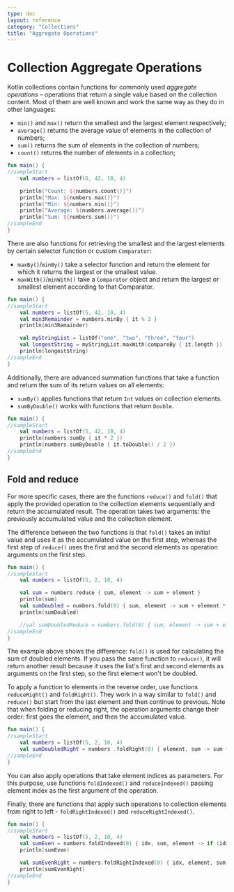 ```yaml
---
type: doc
layout: reference
category: "Collections"
title: "Aggregate Operations"
---
```


# Collection Aggregate Operations

Kotlin collections contain functions for commonly used _aggregate operations_ – operations that return a single value based on the collection content.
Most of them are well known and work the same way as they do in other languages:

* `min()` and `max()` return the smallest and the largest element respectively;
* `average()` returns the average value of elements in the collection of numbers;
* `sum()` returns the sum of elements in the collection of numbers;
* `count()` returns the number of elements in a collection;

<div class="sample" markdown="1" theme="idea" data-min-compiler-version="1.3">

```kotlin
fun main() {
//sampleStart
    val numbers = listOf(6, 42, 10, 4)

    println("Count: ${numbers.count()}")
    println("Max: ${numbers.max()}")
    println("Min: ${numbers.min()}")
    println("Average: ${numbers.average()}")
    println("Sum: ${numbers.sum()}")
//sampleEnd
}
```
</div>

There are also functions for retrieving the smallest and the largest elements by certain selector function or custom `Comparator`:

* `maxBy()`/`minBy()` take a selector function and return the element for which it returns the largest or the smallest value.
* `maxWith()`/`minWith()` take a `Comparator` object and return the largest or smallest element according to that Comparator. 

<div class="sample" markdown="1" theme="idea" data-min-compiler-version="1.3">

```kotlin
fun main() {
//sampleStart    
    val numbers = listOf(5, 42, 10, 4)
    val min3Remainder = numbers.minBy { it % 3 }
    println(min3Remainder)

    val myStringList = listOf("one", "two", "three", "four")
    val longestString = myStringList.maxWith(compareBy { it.length })
    println(longestString)
//sampleEnd
}
```
</div>

Additionally, there are advanced summation functions that take a function and return the sum of its return values on all elements: 

* `sumBy()` applies functions that return `Int` values on collection elements.
* `sumByDouble()` works with functions that return `Double`.

<div class="sample" markdown="1" theme="idea" data-min-compiler-version="1.3">

```kotlin
fun main() {
//sampleStart    
    val numbers = listOf(5, 42, 10, 4)
    println(numbers.sumBy { it * 2 })
    println(numbers.sumByDouble { it.toDouble() / 2 })
//sampleEnd
}
```
</div>

## Fold and reduce

For more specific cases, there are the functions `reduce()` and `fold()` that apply the provided operation to the collection elements sequentially and return the accumulated result.
The operation takes two arguments:  the previously accumulated value and the collection element.

The difference between the two functions is that `fold()` takes an initial value and uses it as the accumulated value on the first step, whereas the first step of `reduce()` uses the first and the second elements as operation arguments on the first step.

<div class="sample" markdown="1" theme="idea" data-min-compiler-version="1.3">

```kotlin
fun main() {
//sampleStart    
    val numbers = listOf(5, 2, 10, 4)

    val sum = numbers.reduce { sum, element -> sum + element }
    println(sum)
    val sumDoubled = numbers.fold(0) { sum, element -> sum + element * 2 }
    println(sumDoubled)

    //val sumDoubledReduce = numbers.fold(0) { sum, element -> sum + element * 2 } //incorrect value
//sampleEnd
}
```
</div>

The example above shows the difference: `fold()` is used for calculating the sum of doubled elements.
If you pass the same function to `reduce()`, it will return another result because it uses the list's first and second elements as arguments on the first step, so the first element won't be doubled.

To apply a function to elements in the reverse order, use functions `reduceRight()` and `foldRight()`.
They work in a way similar to `fold()` and `reduce()` but start from the last element and then continue to previous.
Note that when folding or reducing right, the operation arguments change their order: first goes the element, and then the accumulated value.

<div class="sample" markdown="1" theme="idea" data-min-compiler-version="1.3">

```kotlin
fun main() {
//sampleStart    
    val numbers = listOf(5, 2, 10, 4)
    val sumDoubledRight = numbers .foldRight(0) { element, sum -> sum + element * 2 }
//sampleEnd
}
```
</div>

You can also apply operations that take element indices as parameters.
For this purpose, use functions `foldIndexed()` and `reduceIndexed()` passing element index as the first argument of the operation. 

Finally, there are functions that apply such operations to collection elements from right to left - `foldRightIndexed()` and `reduceRightIndexed()`. 

<div class="sample" markdown="1" theme="idea" data-min-compiler-version="1.3">

```kotlin
fun main() {
//sampleStart    
    val numbers = listOf(5, 2, 10, 4)
    val sumEven = numbers.foldIndexed(0) { idx, sum, element -> if (idx % 2 == 0) sum + element else sum }
    println(sumEven)

    val sumEvenRight = numbers.foldRightIndexed(0) { idx, element, sum -> if (idx % 2 == 0) sum + element else sum }
    println(sumEvenRight)
//sampleEnd
}
```
</div>

